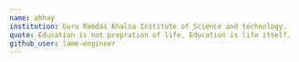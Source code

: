 ```yaml
---
name: abhay
institution: Guru Ramdas Khalsa Institute of Science and technology.
quote: Education is not prepration of life, Education is life itself.
github_user: lame-engineer
---
```

